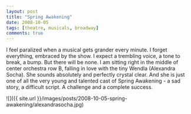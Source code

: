 ```yaml
---
layout: post
title: "Spring Awakening"
date: 2008-10-05
tags: [theatre, musicals, broadway]
comments: true
---
```

I feel paralized when a musical gets grander every minute. I forget everything, embraced by the show. I expect a trembling voice, a tone to break, a bump. But there will be none. I am sitting right in the middle of center orchestra row B, falling in love with the tiny Wendla (Alexandra Socha). She sounds absolutely and perfectly crystal clear. And she is just one of all the very young and talented cast of Spring Awakening - a sad story, a difficult script. A challenge and a complete success.

![]({{ site.url }}/images/posts/2008-10-05-spring-awakening/alexandrasocha.jpg)



